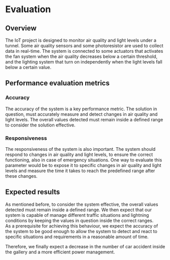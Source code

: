 # Evaluation

## Overview
The IoT project is designed to monitor air quality and light levels under a tunnel. Some air quality sensors and some photoresistor are used to collect data in real-time. The system is connected to some actuators that activates the fan system when the air quality decreases below a certain threshold, and the lighting system that turn on independently when the light levels fall below a certain value.

## Performance evaluation metrics

### Accuracy

The accuracy of the system is a key performance metric. The solution in question, must accurately measure and detect changes in air quality and light levels.
The overall values detected must remain inside a defined range to consider the solution effective. 

### Responsiveness

The responsiveness of the system is also important. The system should respond to changes in air quality and light levels, to ensure the correct functioning, also in case of emergency situations.
One way to evaluate this parameter would be to expose it to specific changes in air quality and light levels and measure the time it takes to reach the predefined range after these changes.

## Expected results

As mentioned before, to consider the system effective, the overall values detected must remain inside a defined range. We then expect that our system is capable of manage different traffic situations and lightning conditions by keeping the values in question inside the correct ranges.  
As a prerequisite for achieving this behaviour, we expect the accuracy of the system to be good enough to allow the system to detect and react to specific situations and requirements in a reasonable amount of time.

Therefore, we finally expect a decrease in the number of car accident inside the gallery and a more efficient power management.
